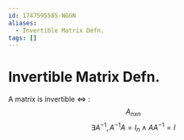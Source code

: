 ```yaml
---
id: 1747595585-NGGN
aliases:
  - Invertible Matrix Defn.
tags: []
---
```


# Invertible Matrix Defn.
A matrix is invertible ⇔ :
$$A_{n x n}$$
$$\exists A^{-1}, A^{-1}A = I_n \land AA^{-1}=I$$
